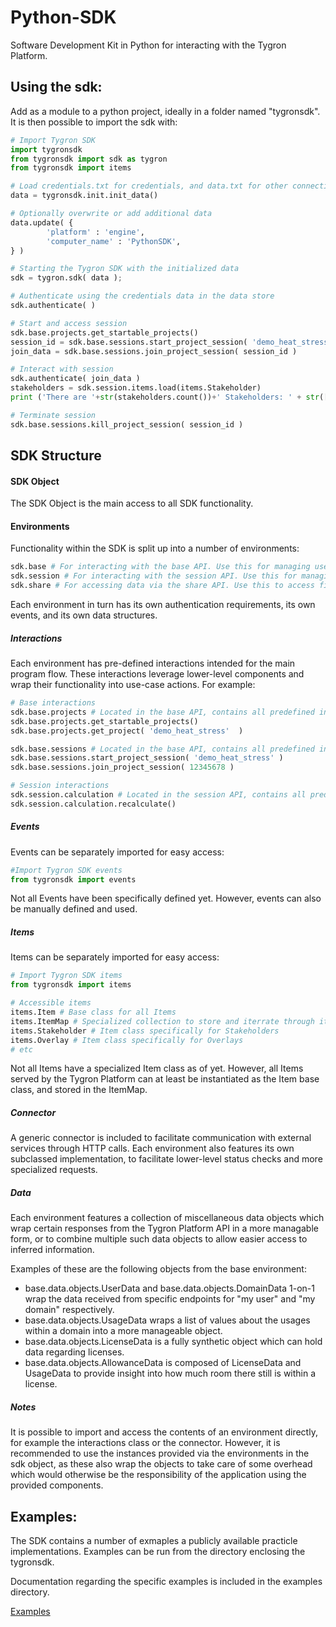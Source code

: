 # Python-SDK

Software Development Kit in Python for interacting with the Tygron Platform.

## Using the sdk:

Add as a module to a python project, ideally in a folder named "tygronsdk". It is then possible to import the sdk with:

```python
# Import Tygron SDK
import tygronsdk
from tygronsdk import sdk as tygron
from tygronsdk import items

# Load credentials.txt for credentials, and data.txt for other connection settings
data = tygronsdk.init.init_data()

# Optionally overwrite or add additional data
data.update( {
        'platform' : 'engine',
        'computer_name' : 'PythonSDK',
} )

# Starting the Tygron SDK with the initialized data
sdk = tygron.sdk( data );

# Authenticate using the credentials data in the data store
sdk.authenticate( )

# Start and access session
sdk.base.projects.get_startable_projects()
session_id = sdk.base.sessions.start_project_session( 'demo_heat_stress' )
join_data = sdk.base.sessions.join_project_session( session_id )

# Interact with session
sdk.authenticate( join_data )
stakeholders = sdk.session.items.load(items.Stakeholder)
print ('There are '+str(stakeholders.count())+' Stakeholders: ' + str([item.name for item in stakeholders]) )

# Terminate session
sdk.base.sessions.kill_project_session( session_id )
```

## SDK Structure
#### SDK Object
The SDK Object is the main access to all SDK functionality.

#### Environments
Functionality within the SDK is split up into a number of environments:

```python
sdk.base # For interacting with the base API. Use this for managing users, domains, and starting and stopping sessions
sdk.session # For interacting with the session API. Use this for managing data in a session, such as Overlays, Stakeholders, world locations, project area generation, etc.
sdk.share # For accessing data via the share API. Use this to access files which are uploaded to the Geo Share or the Public Share.
```

Each environment in turn has its own authentication requirements, its own events, and its own data structures.

##### Interactions
Each environment has pre-defined interactions intended for the main program flow. These interactions leverage lower-level components and wrap their functionality into use-case actions. For example:

```python    
# Base interactions
sdk.base.projects # Located in the base API, contains all predefined interactions for working with Projects (creation, deletion, permissions, data retrieval, etc)
sdk.base.projects.get_startable_projects()
sdk.base.projects.get_project( 'demo_heat_stress'  )

sdk.base.sessions # Located in the base API, contains all predefined interactions for working with Sessions (starting, stopping, joining, keep alive, etc)
sdk.base.sessions.start_project_session( 'demo_heat_stress' )
sdk.base.sessions.join_project_session( 12345678 )

# Session interactions
sdk.session.calculation # Located in the session API, contains all predefined interactions for working with calculations in a session (recalculating, waiting for responsiveness, etc)
sdk.session.calculation.recalculate()
```

##### Events

Events can be separately imported for easy access:
```python
#Import Tygron SDK events
from tygronsdk import events
```

Not all Events have been specifically defined yet. However, events can also be manually defined and used.

##### Items

Items can be separately imported for easy access:

```python
# Import Tygron SDK items
from tygronsdk import items

# Accessible items
items.Item # Base class for all Items
items.ItemMap # Specialized collection to store and iterrate through items
items.Stakeholder # Item class specifically for Stakeholders
items.Overlay # Item class specifically for Overlays
# etc
```

Not all Items have a specialized Item class as of yet. However, all Items served by the Tygron Platform can at least be instantiated as the Item base class, and stored in the ItemMap.

##### Connector

A generic connector is included to facilitate communication with external services through HTTP calls. Each environment also features its own subclassed implementation, to facilitate lower-level status checks and more specialized requests.
    
##### Data

Each environment features a collection of miscellaneous data objects which wrap certain responses from the Tygron Platform API in a more managable form, or to combine multiple such data objects to allow easier access to inferred information.

Examples of these are the following objects from the base environment:
* base.data.objects.UserData and base.data.objects.DomainData 1-on-1 wrap the data received from specific endpoints for "my user" and "my domain" respectively.
* base.data.objects.UsageData wraps a list of values about the usages within a domain into a more manageable object.
* base.data.objects.LicenseData is a fully synthetic object which can hold data regarding licenses.
* base.data.objects.AllowanceData is composed of LicenseData and UsageData to provide insight into how much room there still is within a license.


##### Notes
It is possible to import and access the contents of an environment directly, for example the interactions class or the connector. However, it is recommended to use the instances provided via the environments in the sdk object, as these also wrap the objects to take care of some overhead which would otherwise be the responsibility of the application using the provided components. 

## Examples:
The SDK contains a number of exmaples a publicly available practicle implementations. Examples can be run from the directory enclosing the tygronsdk.

Documentation regarding the specific examples is included in the examples directory.

[Examples](examples)